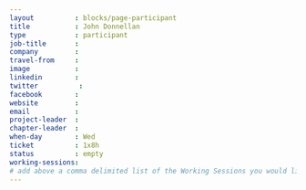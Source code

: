 ```yaml
---
layout          : blocks/page-participant
title           : John Donnellan
type            : participant
job-title       :
company         :
travel-from     :
image           :
linkedin        :
twitter          :
facebook        :
website         :
email           :
project-leader  :
chapter-leader  :
when-day        : Wed
ticket          : 1x8h
status          : empty
working-sessions:
# add above a comma delimited list of the Working Sessions you would like to attend (use the session's title)
---
```


<!-- put more details about participant here -->
